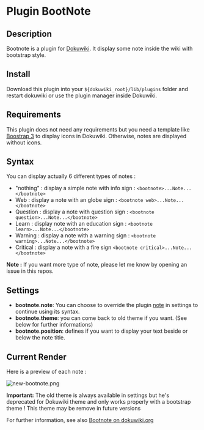 # Plugin BootNote

## Description

Bootnote is a plugin for [Dokuwiki](https://www.dokuwiki.org). It display some note inside the wiki with bootstrap style.

## Install

Download this plugin into your ``${dokuwiki_root}/lib/plugins`` folder and restart dokuwiki or use the plugin manager inside Dokuwiki.

## Requirements

This plugin does not need any requirements but you need a template like [Boostrap 3](https://github.com/LotarProject/dokuwiki-template-bootstrap3/) to display icons in Dokuwiki. Otherwise, notes are displayed without icons.

## Syntax

You can display actually 6 different types of notes :

* "nothing" : display a simple note with info sign : `<bootnote>...Note...</bootnote>`
* Web : display a note with an globe sign : `<bootnote web>...Note...</bootnote>`
* Question : display a note with question sign : `<bootnote question>...Note...</bootnote>`
* Learn : display note with an education sign : ``<bootnote learn>...Note...</bootnote>``
* Warning : display a note with a warning sign : ``<bootnote warning>...Note...</bootnote>``
* Critical : display a note with a fire sign ``<bootnote critical>...Note...</bootnote>``

**Note :** If you want more type of note, please let me know by opening an issue in this repos.

## Settings

* **bootnote.note**: You can choose to override the plugin [note](https://www.dokuwiki.org/plugin:note) in settings to continue using its syntax.
* **bootnote.theme**: you can come back to old theme if you want. (See below for further informations)
* **bootnote.position**: defines if you want to display your text beside or below the note title.

## Current Render

Here is a preview of each note :

![new-bootnote.png](https://s2.postimg.org/aguld4eah/new-bootnote.png)

**Important:** The old theme is always available in settings but he's deprecated for Dokuwiki theme and only works properly with a bootstrap theme ! This theme may be remove in future versions

For further information, see also [Bootnote on dokuwiki.org](https://www.dokuwiki.org/plugin:bootnote)
